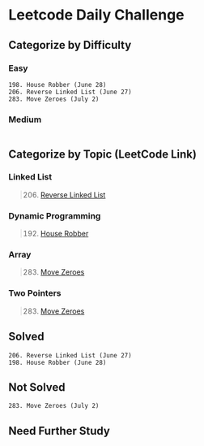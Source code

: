 # Leetcode Daily Challenge

## Categorize by Difficulty
### Easy
```aidl
198. House Robber (June 28)
206. Reverse Linked List (June 27)
283. Move Zeroes (July 2)
```

### Medium
```aidl

```
## Categorize by Topic (LeetCode Link)
### Linked List
> 206. [Reverse Linked List](https://leetcode.com/problems/reverse-linked-list/)
### Dynamic Programming
> 192. [House Robber](https://leetcode.com/problems/house-robber/)
### Array
> 283. [Move Zeroes](https://leetcode.com/problems/move-zeroes/)
### Two Pointers
> 283. [Move Zeroes](https://leetcode.com/problems/move-zeroes/)
## Solved
```aidl
206. Reverse Linked List (June 27)
198. House Robber (June 28)

```
## Not Solved
```aidl
283. Move Zeroes (July 2)
```
## Need Further Study
